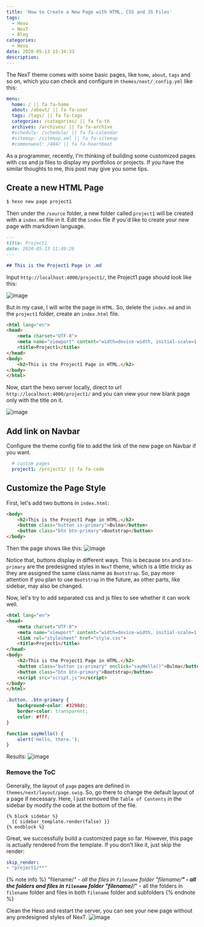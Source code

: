 ```yaml
---
title: 'How to Create a New Page with HTML, CSS and JS Files'
tags:
  - Hexo
  - NexT
  - Blog
categories:
  - Hexo
date: 2020-05-13 15:34:33
description:
---
```




The NexT theme comes with some basic pages, like `home`, `about`, `tags` and so on, which you can check and configure in `themes/next/_config.yml` like this: 

```yml
menu:
  home: / || fa fa-home
  about: /about/ || fa fa-user
  tags: /tags/ || fa fa-tags
  categories: /categories/ || fa fa-th
  archives: /archives/ || fa fa-archive
  #schedule: /schedule/ || fa fa-calendar
  #sitemap: /sitemap.xml || fa fa-sitemap
  #commonweal: /404/ || fa fa-heartbeat
```

As a programmer, recently, I'm thinking of building some customized pages with css and js files to display my portfolios or projects. If you have the similar thoughts to me, this post may give you some tips.

<!-- more -->

## Create a new HTML Page
```bash
$ hexo new page project1
```

Then under the `/source` folder, a new folder called `project1` will be created with a `index.md` file in it. Edit the `index` file if you'd like to create your new page with markdown language. 

```md
---
title: Project1
date: 2020-05-13 11:49:26
---

## This is the Project1 Page in .md
```

Input `http://localhost:4000/project1/`, the Project1 page should look like this:

![image](https://live.staticflickr.com/65535/49888154693_0913e2c895_w_d.jpg)

But in my case, I will write the page in `HTML`. So, delete the `index.md` and in the `project1` folder, create an `index.html` file.

```html
<html lang="en">
<head>
    <meta charset="UTF-8">
    <meta name="viewport" content="width=device-width, initial-scale=1.0">
    <title>Project1</title>
</head>
<body>
    <h2>This is the Project1 Page in HTML.</h2>   
</body>
</html>
```

Now, start the hexo server locally, direct to url `http://localhost:4000/project1/` and you can view your new blank page only with the title on it.  

![image](https://live.staticflickr.com/65535/49888181098_c3cfaf4ffa_w_d.jpg)

## Add link on Navbar
Configure the theme config file to add the link of the new page on Navbar if you want.
```yml
  # custom pages
  project1: /project1/ || fa fa-code
```

## Customize the Page Style
First, let's add two buttons in `index.html`:

```html
<body>
    <h2>This is the Project1 Page in HTML.</h2>
    <button class="button is-primary">Bulma</button>
    <button class="btn btn-primary">Bootstrap</button>
</body>
```

Then the page shows like this:
![image](https://live.staticflickr.com/65535/49888472773_b32c9f51c8_w_d.jpg)

Notice that, buttons display in different ways. This is because `btn` and `btn-primary` are the predesigned styles in `NexT` theme, which is a little tricky as they are assigned the same class name as `Bootstrap`. So, pay more attention if you plan to use `Bootstrap` in the future, as other parts, like sidebar, may also be changed.

Now, let's try to add separated css and js files to see whether it can work well.
```html project1/index.html
<html lang="en">
<head>
    <meta charset="UTF-8">
    <meta name="viewport" content="width=device-width, initial-scale=1.0">
    <link rel="stylesheet" href="style.css">
    <title>Project1</title>
</head>
<body>
    <h2>This is the Project1 Page in HTML.</h2>
    <button class="button is-primary" onclick="sayHello()">Bulma</button>
    <button class="btn btn-primary">Bootstrap</button>
    <script src="script.js"></script> 
</body>
</html>
```

```css project1/style.css
.button, .btn-primary {
    background-color: #3298dc;
    border-color: transparent;
    color: #fff;
}
```

```js project1/script.js
function sayHello() {
    alert('Hello, there.');
}
```

Results:
![image](https://live.staticflickr.com/65535/49888523058_3b7ddd54c5_w_d.jpg)

### Remove the ToC
Generally, the layout of `page` pages are defined in `themes/next/layout/page.swig`. So, go there to change the default layout of a page if necessary. Here, I just removed the `Table of Contents` in the sidebar by modify the code at the bottom of the file.

```swig 
{% block sidebar %}
  {{ sidebar_template.render(false) }}
{% endblock %}
```

Great, we successfully build a customized page so far.
However, this page is actually rendered from the template. If you don't like it, just skip the render:
```yml ./_config.yml
skip_render:
- "project1/**"
```

{% note info %}
"filename/*" - all the files in `filename` folder
"filename/**" - all the folders and files in `filename` folder
"filename/**/*" - all the folders in `filename` folder and files in both `filename` folder and subfolders
{% endnote %}

Clean the Hexo and restart the server, you can see your new page without any predesigned styles of NexT.
![image](https://live.staticflickr.com/65535/49889468267_9d5801739b_w_d.jpg)












